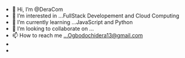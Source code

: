 - 👋 Hi, I’m @DeraCom  
- 👀 I’m interested in ...FullStack Developement and Cloud Computing
- 🌱 I’m currently learning ...JavaScript and Python
- 💞️ I’m looking to collaborate on ...
- 📫 How to reach me ...Ogbodochidera13@gmail.com
- 
- 

<!---
DeraCom/DeraCom is a ✨ special ✨ repository because its `README.md` (this file) appears on your GitHub profile.
You can click the Preview link to take a look at your changes.
--->
